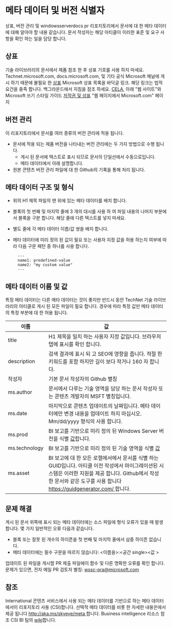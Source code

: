 # <a name="metadata-and-version-identifiers"></a>메타 데이터 및 버전 식별자

상표, 버전 관리 및 windowsserverdocs pr 리포지토리에서 문서에 대 한 메타 데이터에 대해 알아야 할 내용 같습니다. 문서 작성자는 해당 아티클이 이러한 표준 및 요구 사항을 확인 하는 일을 담당 합니다.

## <a name="trademarks"></a>상표
기술 라이브러리의 문서에서 제품 참조 한 후 상표 기호를 사용 하지 마세요. Technet.microsoft.com, docs.microsoft.com, 및 기타 공식 Microsoft 채널에 게시 하기 때문에 불필요 한 [상표](https://www.microsoft.com/trademarks) Microsoft 상표 목록을 바닥글 링크. 해당 링크는 법적 요건을 충족 합니다. 백그라운드에서 지침을 참조 하세요. [CELA](https://microsoft.sharepoint.com/sites/LCAWeb/Home/Copyrights-Trademarks-and-Patents/Trademarks/Trademark-List-and-Usage), 아래 "웹 사이트"와 Microsoft 쓰기 스타일 가이드 [저작권 및 상표](https://worldready.cloudapp.net/Styleguide/Read?id=2700&topicid=26696) "웹 페이지에서 Microsoft.com" 페이지 

## <a name="versioning"></a>버전 관리
이 리포지토리에서 문서를 여러 종류의 버전 관리에 적용 됩니다. 

-  문서에 적용 되는 제품 버전을 나타내는 버전 관리에는 두 가지 방법으로 수행 됩니다.
    - 게시 된 문서에 텍스트로 표시 되므로 문서의 단일선에서 수동으로입니다.
    - 메타 데이터에서 아래 설명합니다.
-  원본 콘텐츠 버전 관리 파일에 대 한 Github의 기록을 통해 처리 됩니다. 

## <a name="metadata-structure-and-format"></a>메타 데이터 구조 및 형식

- 위의 H1 제목 파일의 맨 위에 있는 메타 데이터를 배치 합니다.
- 블록의 첫 번째 및 마지막 줄에 3 개의 대시를 사용 하 여 파일 내용의 나머지 부분에서 블록을 구분 합니다. 해당 줄에 다른 텍스트를 넣지 마세요.
- 별도 줄에 각 메타 데이터 이름/값 쌍을 배치 합니다.
- 메타 데이터에 미리 정의 된 값이 필요 또는 사용자 지정 값을 허용 하는지 여부에 따라 다음 구문 패턴 중 하나를 사용 합니다. 

        ---
        name1: predefined-value
        name2: "my custom value"
        ---

## <a name="metadata-names-and-values"></a>메타 데이터 이름 및 값

특정 메타 데이터는 다른 메타 데이터는 것이 좋지만 반드시 동안 TechNet 기술 라이브러리의 아티클로 게시 된 모든 파일이 필요 합니다. 경우에 따라 특정 값만 메타 데이터의 특정 부분에 대 한 허용 됩니다. 

|이름|값|
|---|---|
|title|H1 제목을 일치 하는 사용자 지정 값입니다. 브라우저 탭에 표시를 확인 합니다.|
|description|검색 결과에 표시 되 고 SEO에 영향을 줍니다. 적절 한 키워드를 포함 하지만 길이 보다 작거나 160 자 합니다.|
|작성자|기본 문서 작성자의 Github 별칭|
|ms.author|문서에서 다루는 기술 영역을 담당 하는 문서 작성자 또는 콘텐츠 개발자의 MSFT 별칭입니다.|
|ms.date|마지막으로 콘텐츠 업데이트의 날짜입니다. 메타 데이터에만 변경 내용을 업데이트 하지 마십시오. Mm/dd/yyyy 형식의 사용 합니다.|
|ms.prod|BI 보고를 기반으로 미리 정의 된 Windows Server 버전을 식별 [값](https://microsoft.sharepoint.com/teams/STBCSI/Insights/_layouts/15/WopiFrame.aspx?sourcedoc=%7b7A321BF1-0611-4184-84DA-A0E964C435FA%7d&file=WEDCS_MasterList_CSIValues.xlsx&action=default&IsList=1&ListId=%7b46B17C8A-CD7E-47ED-A1B6-F2B654B55E2B%7d&ListItemId=969)합니다.|
|ms.technology|BI 보고를 기반으로 미리 정의 된 기술 영역을 식별 [값](https://microsoft.sharepoint.com/teams/STBCSI/Insights/_layouts/15/WopiFrame.aspx?sourcedoc=%7b7A321BF1-0611-4184-84DA-A0E964C435FA%7d&file=WEDCS_MasterList_CSIValues.xlsx&action=default&IsList=1&ListId=%7b46B17C8A-CD7E-47ED-A1B6-F2B654B55E2B%7d&ListItemId=969)|
|ms.asset|BI 보고에 대 한 모든 로캘에서에서 문서를 식별 하는 GUID입니다. 아티클 이전 작성에서 마이그레이션된 시스템은 이러한 지원을 제공 합니다. Github에서 작성 한 문서와 같은 도구를 사용 합니다 [ https://guidgenerator.com/ ](https://guidgenerator.com/)합니다.| 

## <a name="troubleshooting"></a>문제 해결

게시 된 문서 위쪽에 표시 되는 메타 데이터에는 소스 파일에 형식 오류가 있을 때 발생 합니다. 몇 가지 일반적인 오류 다음과 같습니다.

- 블록 또는 잘못 된 개수의 하이픈을 첫 번째 및 마지막 줄에서 삼중 하이픈 없습니다.
- 메타 데이터에는 필수 구문을 따르지 않습니다: \<이름을\>:\<공간 single\>\<값 >

업데이트 된 파일을 게시할 PR 제출 파일에이 함수 및 다른 명확한 오류를 확인 합니다. 문제가 있으면, 전자 메일 PR 검토자 별칭: wssc-pra@microsoft.com

## <a name="see-also"></a>참조
International 콘텐츠 서비스에서 사용 되는 메타 데이터를 기반으로 하는 메타 데이터에서이 리포지토리 사용 \(CSI\)합니다. 선택적 메타 데이터를 비롯 한 자세한 내용은에서 제공 됩니다 [ http://aka.ms/skyeye/meta ](http://aka.ms/skyeye/meta)합니다.
Business intelligence 리소스 참조 CSI BI 팀의 [wiki](https://microsoft.sharepoint.com/teams/STBCSI/Insights/Selfserve%20BI%20wiki/Self-serve%20BI%20wiki.aspx)합니다.